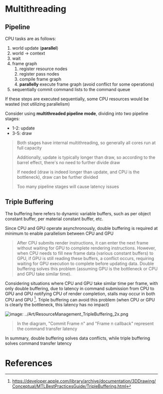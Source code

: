 # Multithreading

## Pipeline

CPU tasks are as follows:

1. world update (**parallel**)
2. world -> context
3. wait
4. frame graph
    1. register resource nodes
    2. register pass nodes
    3. compile frame graph
    4. **parallelly** execute frame graph (avoid conflict for some operations)
5. sequentially commit command lists to the command queue

If these steps are executed sequentially, some CPU resources would be wasted (not utilizing parallelism)

Consider using **multithreaded pipeline mode**, dividing into two pipeline stages:

- 1-2: update
- 3-5: draw

> Both stages have internal multithreading, so generally all cores run at full capacity
>
> Additionally, update is typically longer than draw, so according to the barrel effect, there's no need to further divide draw
>
> If needed (draw is indeed longer than update, and CPU is the bottleneck), draw can be further divided
>
> Too many pipeline stages will cause latency issues

## Triple Buffering

The buffering here refers to dynamic variable buffers, such as per object constant buffer, per material constant buffer, etc.

Since CPU and GPU operate asynchronously, double buffering is required at minimum to enable parallelism between CPU and GPU

> After CPU submits render instructions, it can enter the next frame without waiting for GPU to complete rendering instructions. However, when CPU needs to fill new frame data (various constant buffers) to GPU, if GPU is still reading these buffers, a conflict occurs, requiring waiting for GPU execution to complete before updating data. Double buffering solves this problem (assuming GPU is the bottleneck or CPU and GPU take similar time).

Considering situations where CPU and GPU take similar time per frame, with only double buffering, due to latency in command submission from CPU to GPU and GPU notifying CPU of render completion, stalls may occur in both CPU and GPU [^triple_buffer]. Triple buffering can avoid this problem (when CPU or GPU is clearly the bottleneck, this latency has no impact)

![image: ../Art/ResourceManagement_TripleBuffering_2x.png](https://developer.apple.com/library/archive/documentation/3DDrawing/Conceptual/MTLBestPracticesGuide/Art/ResourceManagement_TripleBuffering_2x.png)

> In the diagram, "Commit Frame n" and "Frame n callback" represent the command transfer latency

In summary, double buffering solves data conflicts, while triple buffering solves command transfer latency

# References

[^triple_buffer]: https://developer.apple.com/library/archive/documentation/3DDrawing/Conceptual/MTLBestPracticesGuide/TripleBuffering.html